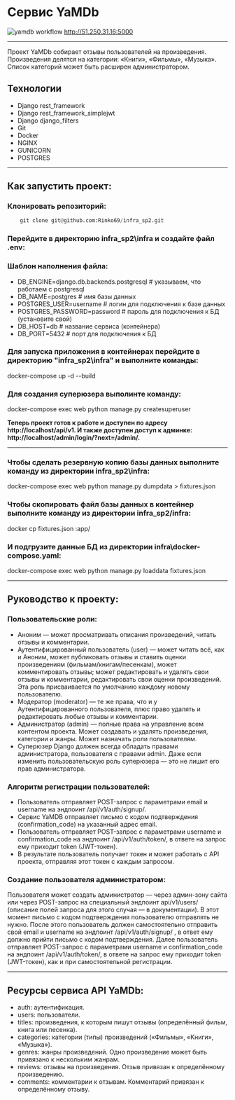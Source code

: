 # Сервис YaMDb
![yamdb workflow](https://github.com/Rinko69/yamdb_final/actions/workflows/yamdb_workflow.yml/badge.svg)
http://51.250.31.16:5000
____

Проект YaMDb собирает отзывы пользователей на произведения. Произведения делятся на категории: «Книги», «Фильмы», «Музыка». Список категорий может быть расширен администратором.

## Технологии
- Django rest_framework
- Django rest_framework_simplejwt
- Django django_filters
- Git
- Docker
- NGINX
- GUNICORN
- POSTGRES
____

## Как запустить проект:

### Клонировать репозиторий:
```python
    git clone git@github.com:Rinko69/infra_sp2.git
```

### Перейдите в директорию infra_sp2\infra и создайте файл .env:

### Шаблон наполнения файла:
- DB_ENGINE=django.db.backends.postgresql # указываем, что работаем с postgresql
- DB_NAME=postgres # имя базы данных
- POSTGRES_USER=username # логин для подключения к базе данных
- POSTGRES_PASSWORD=password # пароль для подключения к БД (установите свой)
- DB_HOST=db # название сервиса (контейнера)
- DB_PORT=5432 # порт для подключения к БД 

### Для запуска приложения в контейнерах перейдите в директорию "infra_sp2\infra" и выполните команды:
docker-compose up -d --build 

### Для создания суперюзера выполинте команду:

docker-compose exec web python manage.py createsuperuser

**Теперь проект готов к работе и доступен по адресу http://localhost/api/v1.
И также доступен доступ к админке: http://localhost/admin/login/?next=/admin/.**
____

### Чтобы сделать резервную копию базы данных выполните команду из директории infra_sp2\infra:
docker-compose exec web python manage.py dumpdata > fixtures.json

### Чтобы скопировать файл базы данных в контейнер выполните команду из директории infra_sp2/infra:
docker cp fixtures.json <id>:app/
  
### И подгрузите данные БД из директории infra\docker-compose.yaml:
docker-compose exec web python manage.py loaddata fixtures.json
____

## Руководство к проекту:
### Пользовательские роли:
- Аноним — может просматривать описания произведений, читать отзывы и комментарии.
- Аутентифицированный пользователь (user) — может читать всё, как и Аноним, может публиковать отзывы и ставить оценки произведениям (фильмам/книгам/песенкам), может комментировать отзывы; может редактировать и удалять свои отзывы и комментарии, редактировать свои оценки произведений. Эта роль присваивается по умолчанию каждому новому пользователю.
- Модератор (moderator) — те же права, что и у Аутентифицированного пользователя, плюс право удалять и редактировать любые отзывы и комментарии.
- Администратор (admin) — полные права на управление всем контентом проекта. Может создавать и удалять произведения, категории и жанры. Может назначать роли пользователям.
- Суперюзер Django должен всегда обладать правами администратора, пользователя с правами admin. Даже если изменить пользовательскую роль суперюзера — это не лишит его прав администратора.

### Алгоритм регистрации пользователей:
- Пользователь отправляет POST-запрос с параметрами email и username на эндпоинт /api/v1/auth/signup/.
- Сервис YaMDB отправляет письмо с кодом подтверждения (confirmation_code) на указанный адрес email.
- Пользователь отправляет POST-запрос с параметрами username и confirmation_code на эндпоинт /api/v1/auth/token/, в ответе на запрос ему приходит token (JWT-токен).
- В результате пользователь получает токен и может работать с API проекта, отправляя этот токен с каждым запросом.

### Создание пользователя администратором:
Пользователя может создать администратор — через админ-зону сайта или через POST-запрос на специальный эндпоинт api/v1/users/ (описание полей запроса для этого случая — в документации).
В этот момент письмо с кодом подтверждения пользователю отправлять не нужно. После этого пользователь должен самостоятельно отправить свой email и username на эндпоинт /api/v1/auth/signup/ , в ответ ему должно прийти письмо с кодом подтверждения.
Далее пользователь отправляет POST-запрос с параметрами username и confirmation_code на эндпоинт /api/v1/auth/token/, в ответе на запрос ему приходит token (JWT-токен), как и при самостоятельной регистрации.
____

## Ресурсы сервиса API YaMDb:
- auth: аутентификация.
- users: пользователи.
- titles: произведения, к которым пишут отзывы (определённый фильм, книга или песенка).
- categories: категории (типы) произведений («Фильмы», «Книги», «Музыка»).
- genres: жанры произведений. Одно произведение может быть привязано к нескольким жанрам.
- reviews: отзывы на произведения. Отзыв привязан к определённому произведению.
- comments: комментарии к отзывам. Комментарий привязан к определённому отзыву.

